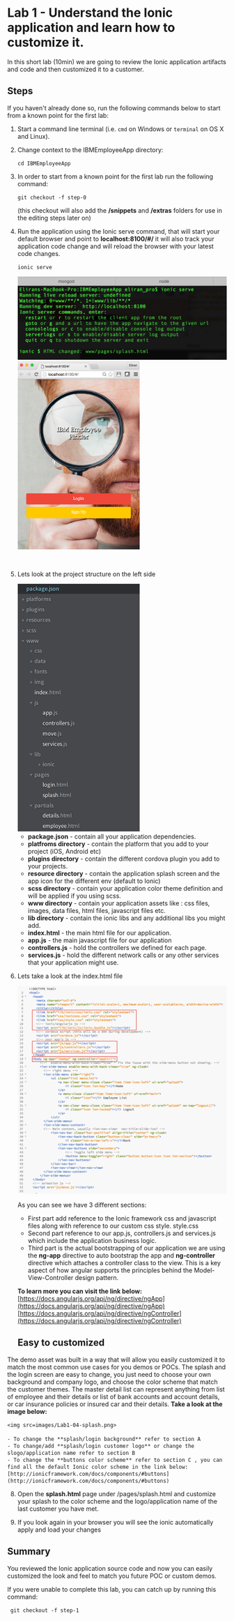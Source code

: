Lab 1 - Understand the Ionic application and learn how to customize it.
=======================================================================

In this short lab (10min) we are going to review the Ionic application artifacts
and code and then customized it to a customer.

Steps
-----
If you haven't already done so, run the following commands below to start from a known point for the first lab:


1.  Start a command line terminal (i.e. `cmd` on Windows or `terminal` on OS X
    and Linux).

2.  Change context to the IBMEmployeeApp directory:

    ~~~~~~~~~~~~~~~~~~~~~~~~~~~~~~~~~~~~~~~~~~~~~~~~~~~~~~~~~~~~~~~~~~~~~~~~~~~~
    cd IBMEmployeeApp
    ~~~~~~~~~~~~~~~~~~~~~~~~~~~~~~~~~~~~~~~~~~~~~~~~~~~~~~~~~~~~~~~~~~~~~~~~~~~~

3.  In order to start from a known point for the first lab run the following
    command:

    ~~~~~~~~~~~~~~~~~~~~~~~~~~~~~~~~~~~~~~~~~~~~~~~~~~~~~~~~~~~~~~~~~~~~~~~~~~~~
    git checkout -f step-0
    ~~~~~~~~~~~~~~~~~~~~~~~~~~~~~~~~~~~~~~~~~~~~~~~~~~~~~~~~~~~~~~~~~~~~~~~~~~~~

    (this checkout will also add the **/snippets** and **/extras** folders for
    use in the editing steps later on)

4.  Run the application using the Ionic serve command, that will start your
    default browser and point to **localhost:8100/\#/** it will also track your
    application code change and will reload the browser with your latest code
    changes.

    ~~~~~~~~~~~~~~~~~~~~~~~~~~~~~~~~~~~~~~~~~~~~~~~~~~~~~~~~~~~~~~~~~~~~~~~~~~~~
    ionic serve
    ~~~~~~~~~~~~~~~~~~~~~~~~~~~~~~~~~~~~~~~~~~~~~~~~~~~~~~~~~~~~~~~~~~~~~~~~~~~~

	<img src=images/Lab1-00-ionic-serve.png width=480>
	
	<img src=images/Lab1-01-browser.png width=280>
 

5. Lets look at the project structure on the left side 
	
	
	<img src=images/Lab1-02-app-dir.png width=280> 
  
	- **package.json** - contain all your application dependencies.
	- **platfroms directory** - contain the platform that you add to your project (iOS, Android etc)
	- **plugins directory** - contain the different cordova plugin you add to your projects.
	- **resource directory** - contain the application splash screen and the app icon for 	the different env (default to Ionic)
	- **scss directory** - contain your application color theme definition and will be applied if you using scss.
	- **www directory** - contain your application assets like : css files, images, data files, html files, javascript files etc.
	- **lib directory** - contain the ionic libs and any additional libs you might add.
	- **index.html** - the main html file for our application.
	- **app.js** - the main javascript file for our application
	- **controllers.js** - hold the controllers we defined for each page.
	- **services.js** - hold the different network calls or any other services that your application might use.

6. Lets take a look at the index.html file

	<img src=images/Lab1-03-index.png>

	As you can see we have 3 different sections: 
	
	- First part add reference to the Ionic framework css and javascript files along with reference to our custom css style. style.css
	- Second part reference to our app.js, controllers.js and services.js which include the application business logic.
	- Third part is the actual bootstrapping of our application we are using the **ng-app** directive to auto bootstrap the app and **ng-controller** directive which attaches a controller class to the view. This is a key aspect of how angular supports the principles behind the Model-View-Controller design pattern.

	**To learn more you can visit the link below:**
	[https://docs.angularjs.org/api/ng/directive/ngApp](https://docs.angularjs.org/api/ng/directive/ngApp)
	[https://docs.angularjs.org/api/ng/directive/ngController](https://docs.angularjs.org/api/ng/directive/ngController)

	Easy to customized 
	-------	
The demo asset was built in a way that will allow you easily customized it to match the most common use cases for you demos or POCs.
The splash and the login screen are easy to change, you just need to choose your own background and company logo, and choose the color scheme that match the customer themes.
The master detail list can represent anything from list of employee and their details or list of bank accounts and account details, or car insurance policies or insured car and their details. 
**Take a look at the image below:**

	<img src=images/Lab1-04-splash.png>

	- To change the **splash/login background** refer to section A
	- To change/add **splash/login customer logo** or change the slogo/application name refer to section B
	- To change the **buttons color scheme** refer to section C , you can find all the default Ionic color scheme in the link below: 
	[http://ionicframework.com/docs/components/#buttons](http://ionicframework.com/docs/components/#buttons) 
	
8. Open the **splash.html** page under /pages/splash.html and customize your splash to the color scheme and the logo/application name of the last customer you have met.

9. If you look again in your browser you will see the ionic automatically apply and load your changes 


Summary
-------

You reviewed the Ionic application source code and now you can easily customized the look and feel to match you future POC or custom demos.

If you were unable to complete this lab, you can catch up by running this
command:

~~~~~~~~~~~~~~~~~~~~~~~~~~~~~~~~~~~~~~~~~~~~~~~~~~~~~~~~~~~~~~~~~~~~~~~~~~~~~~~~
 git checkout -f step-1
~~~~~~~~~~~~~~~~~~~~~~~~~~~~~~~~~~~~~~~~~~~~~~~~~~~~~~~~~~~~~~~~~~~~~~~~~~~~~~~~
